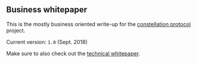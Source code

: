 ## Business whitepaper
This is the mostly business oriented write-up for the 
[constellation protocol](https://github.com/Constellation-Labs/constellation) 
project.

Current version: `1.0` (Sept. 2018)

Make sure to also check out the 
[technical whitepaper](https://github.com/Constellation-Labs/whitepaper-technical).

